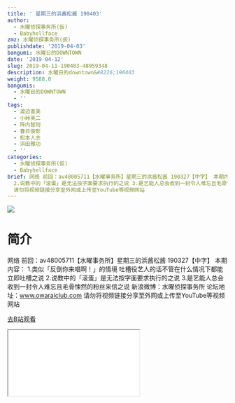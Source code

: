 ```yaml
---
title: ' 星期三的浜酱松酱 190403'
author:
  - 水曜侦探事务所(仮)
  - Babyhellface
zmz: 水曜侦探事务所(仮)
publishdate: '2019-04-03'
bangumi: 水曜日的DOWNTOWN
date: '2019-04-12'
slug: 2019-04-11-190403-48959348
description: 水曜日的downtown&#8226;190403
weight: 9588.0
bangumis:
  - 水曜日的DOWNTOWN
  - ''
tags:
  - 渡边直美
  - 小峠英二
  - 阵内智则
  - 春日俊彰
  - 松本人志
  - 浜田雅功
  - ''
categories:
  - 水曜侦探事务所(仮)
  - Babyhellface
brief: 网络 前回：av48005711【水曜事务所】星期三的浜酱松酱 190327【中字】 本期内容： 1.类似「反倒你来唱啊！」的情境 吐槽役艺人的话不管在什么情况下都能立即吐槽之说
  2.说教中的「滚蛋」是无法按字面要求执行的之说 3.是艺能人总会收到一封令人难忘且毛骨悚然的粉丝来信之说 新浪微博：水曜侦探事务所 论坛地址：www.owaraiclub.com
  请勿将视频链接分享至外网或上传至YouTube等视频网站
---
```

![](https://raw.githubusercontent.com/tcgriffith/owaraisite/master/static/tmpimg/jXldTxV.jpg)
# 简介  
网络
前回：av48005711【水曜事务所】星期三的浜酱松酱 190327【中字】
本期内容：
1.类似「反倒你来唱啊！」的情境 吐槽役艺人的话不管在什么情况下都能立即吐槽之说
2.说教中的「滚蛋」是无法按字面要求执行的之说
3.是艺能人总会收到一封令人难忘且毛骨悚然的粉丝来信之说
新浪微博：水曜侦探事务所    论坛地址：www.owaraiclub.com
请勿将视频链接分享至外网或上传至YouTube等视频网站  

[去B站观看](https://www.bilibili.com/video/av48959348/)
<div class ="resp-container"><iframe class="testiframe" src="//player.bilibili.com/player.html?aid=48959348"", scrolling="no", allowfullscreen="true" > </iframe></div> 
